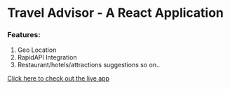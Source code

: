 # Travel Advisor - A React Application

### Features:
1. Geo Location
2. RapidAPI Integration
3. Restaurant/hotels/attractions suggestions
so on..

[Click here to check out the live app](https://travel-advisor-jm.netlify.app/)